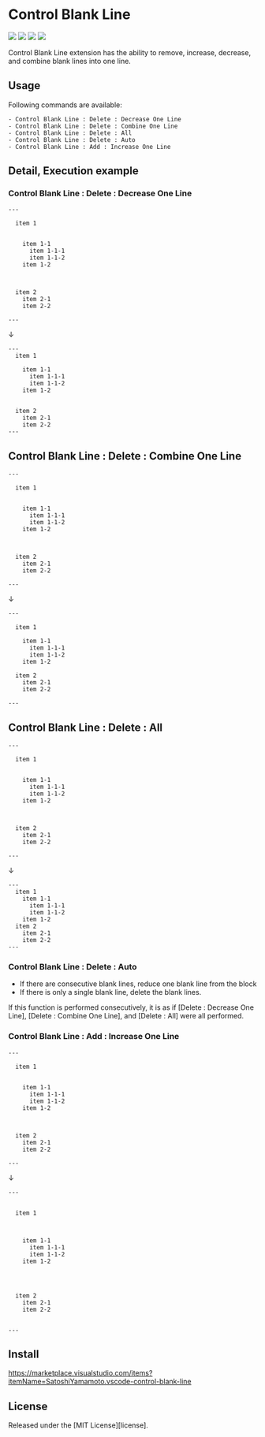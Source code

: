 # Control Blank Line

[![](https://vsmarketplacebadges.dev/version-short/SatoshiYamamoto.vscode-control-blank-line.png)](https://marketplace.visualstudio.com/items?itemName=SatoshiYamamoto.vscode-control-blank-line)
[![](https://vsmarketplacebadges.dev/installs-short/SatoshiYamamoto.vscode-control-blank-line.png)](https://marketplace.visualstudio.com/items?itemName=SatoshiYamamoto.vscode-control-blank-line)
[![](https://vsmarketplacebadges.dev/rating-short/SatoshiYamamoto.vscode-control-blank-line.png)](https://marketplace.visualstudio.com/items?itemName=SatoshiYamamoto.vscode-control-blank-line)
[![](https://img.shields.io/github/license/standard-software/vscode-date-time-calendar.png)](https://github.com/standard-software/vscode-date-time-calendar/blob/main/LICENSE)

Control Blank Line extension has the ability to remove, increase, decrease, and combine blank lines into one line.

## Usage

Following commands are available:

```
- Control Blank Line : Delete : Decrease One Line
- Control Blank Line : Delete : Combine One Line
- Control Blank Line : Delete : All
- Control Blank Line : Delete : Auto
- Control Blank Line : Add : Increase One Line
```

## Detail, Execution example

### Control Blank Line : Delete : Decrease One Line

```
---

  item 1
  

    item 1-1
      item 1-1-1
      item 1-1-2
    item 1-2

  
    
  item 2
    item 2-1
    item 2-2

---
```
↓
```
---
  item 1
  
    item 1-1
      item 1-1-1
      item 1-1-2
    item 1-2

  
  item 2
    item 2-1
    item 2-2
---
```

## Control Blank Line : Delete : Combine One Line

```
---

  item 1
  

    item 1-1
      item 1-1-1
      item 1-1-2
    item 1-2

  
    
  item 2
    item 2-1
    item 2-2

---
```
↓
```
---

  item 1
  
    item 1-1
      item 1-1-1
      item 1-1-2
    item 1-2

  item 2
    item 2-1
    item 2-2

---
```

## Control Blank Line : Delete : All

```
---

  item 1
  

    item 1-1
      item 1-1-1
      item 1-1-2
    item 1-2

  
    
  item 2
    item 2-1
    item 2-2

---
```
↓
```
---
  item 1
    item 1-1
      item 1-1-1
      item 1-1-2
    item 1-2
  item 2
    item 2-1
    item 2-2
---
```

### Control Blank Line : Delete : Auto

- If there are consecutive blank lines, reduce one blank line from the block
- If there is only a single blank line, delete the blank lines.

If this function is performed consecutively, it is as if [Delete : Decrease One Line], [Delete : Combine One Line], and [Delete : All] were all performed.


### Control Blank Line : Add : Increase One Line

```
---

  item 1
  

    item 1-1
      item 1-1-1
      item 1-1-2
    item 1-2

  
    
  item 2
    item 2-1
    item 2-2

---
```
↓
```
---


  item 1
  


    item 1-1
      item 1-1-1
      item 1-1-2
    item 1-2

  
    
    
  item 2
    item 2-1
    item 2-2


---
```

## Install

https://marketplace.visualstudio.com/items?itemName=SatoshiYamamoto.vscode-control-blank-line

## License

Released under the [MIT License][license].

